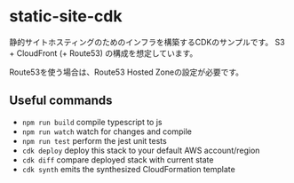 # static-site-cdk
静的サイトホスティングのためのインフラを構築するCDKのサンプルです。
S3 + CloudFront (+ Route53) の構成を想定しています。

Route53を使う場合は、Route53 Hosted Zoneの設定が必要です。　

## Useful commands

 * `npm run build`   compile typescript to js
 * `npm run watch`   watch for changes and compile
 * `npm run test`    perform the jest unit tests
 * `cdk deploy`      deploy this stack to your default AWS account/region
 * `cdk diff`        compare deployed stack with current state
 * `cdk synth`       emits the synthesized CloudFormation template
